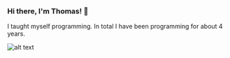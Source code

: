 ### Hi there, I'm Thomas! 👋

I taught myself programming. In total I have been programming for about 4 years.

![alt text](https://i.giphy.com/media/YyKPbc5OOTSQE/giphy.webp)
